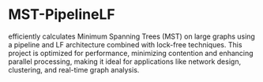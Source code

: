 # MST-PipelineLF
efficiently calculates Minimum Spanning Trees (MST) on large graphs using a pipeline and LF architecture combined with lock-free techniques. This project is optimized for performance, minimizing contention and enhancing parallel processing, making it ideal for applications like network design, clustering, and real-time graph analysis.
